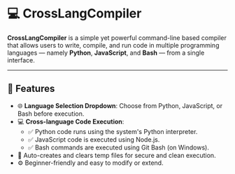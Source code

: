 # 💻 CrossLangCompiler

**CrossLangCompiler** is a simple yet powerful command-line based compiler that allows users to write, compile, and run code in multiple programming languages — namely **Python**, **JavaScript**, and **Bash** — from a single interface.

---

## 🚀 Features

- 🌐 **Language Selection Dropdown**: Choose from Python, JavaScript, or Bash before execution.
- 💻 **Cross-language Code Execution**:
  - ✅ Python code runs using the system's Python interpreter.
  - ✅ JavaScript code is executed using Node.js.
  - ✅ Bash commands are executed using Git Bash (on Windows).
- 🧹 Auto-creates and clears temp files for secure and clean execution.
- ⚙️ Beginner-friendly and easy to modify or extend.

